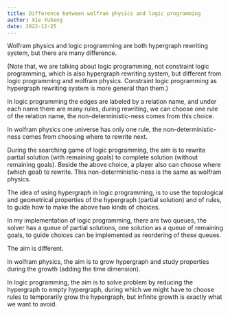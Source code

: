 ```yaml
---
title: Difference between wolfram physics and logic programming
author: Xie Yuheng
date: 2022-12-25
---
```


Wolfram physics and logic programming are both hypergraph rewriting system,
but there are many difference.

(Note that, we are talking about logic programming,
not constraint logic programming,
which is also hypergraph rewriting system,
but different from logic programming and wolfram physics.
Constraint logic programming as hypergraph rewriting system
is more general than them.)

In logic programming the edges are labeled by a relation name,
and under each name there are many rules,
during rewriting, we can choose one rule of the relation name,
the non-deterministic-ness comes from this choice.

In wolfram physics one universe has only one rule,
the non-deterministic-ness comes from
choosing where to rewrite next.

During the searching game of logic programming,
the aim is to rewrite partial solution (with remaining goals)
to complete solution (without remaining goals).
Beside the above choice, a player also can choose
where (which goal) to rewrite.
This non-deterministic-ness is the same as wolfram physics.

The idea of using hypergraph in logic programming,
is to use the topological and geometrical properties
of the hypergraph (partial solution) and of rules,
to guide how to make the above two kinds of choices.

In my implementation of logic programming,
there are two queues, the solver has a queue of partial solutions,
one solution as a queue of remaining goals,
to guide choices can be implemented as
reordering of these queues.

The aim is different.

In wolfram physics, the aim is to grow hypergraph
and study properties during the growth
(adding the time dimension).

In logic programming, the aim is to solve problem
by reducing the hypergraph to empty hypergraph,
during which we might have to choose rules
to temporarily grow the hypergraph,
but infinite growth is exactly what we want to avoid.
